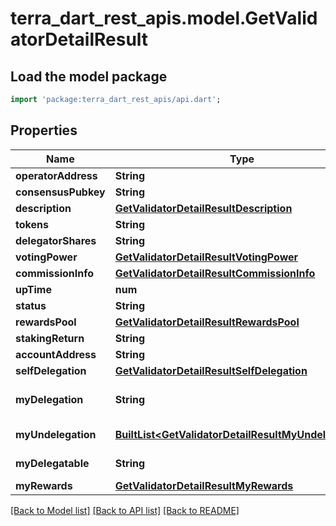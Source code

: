 # terra_dart_rest_apis.model.GetValidatorDetailResult

## Load the model package
```dart
import 'package:terra_dart_rest_apis/api.dart';
```

## Properties
Name | Type | Description | Notes
------------ | ------------- | ------------- | -------------
**operatorAddress** | **String** |  | 
**consensusPubkey** | **String** |  | 
**description** | [**GetValidatorDetailResultDescription**](GetValidatorDetailResultDescription.md) |  | 
**tokens** | **String** |  | 
**delegatorShares** | **String** |  | 
**votingPower** | [**GetValidatorDetailResultVotingPower**](GetValidatorDetailResultVotingPower.md) |  | 
**commissionInfo** | [**GetValidatorDetailResultCommissionInfo**](GetValidatorDetailResultCommissionInfo.md) |  | 
**upTime** | **num** |  | 
**status** | **String** |  | 
**rewardsPool** | [**GetValidatorDetailResultRewardsPool**](GetValidatorDetailResultRewardsPool.md) |  | 
**stakingReturn** | **String** |  | 
**accountAddress** | **String** |  | 
**selfDelegation** | [**GetValidatorDetailResultSelfDelegation**](GetValidatorDetailResultSelfDelegation.md) |  | 
**myDelegation** | **String** | total delegation amount | 
**myUndelegation** | [**BuiltList&lt;GetValidatorDetailResultMyUndelegation&gt;**](GetValidatorDetailResultMyUndelegation.md) | user undelegations | 
**myDelegatable** | **String** | delegateable amount | 
**myRewards** | [**GetValidatorDetailResultMyRewards**](GetValidatorDetailResultMyRewards.md) |  | 

[[Back to Model list]](../README.md#documentation-for-models) [[Back to API list]](../README.md#documentation-for-api-endpoints) [[Back to README]](../README.md)


